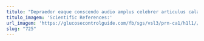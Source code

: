 ```yaml
---
titulo: "Depraedor eaque conscendo audio amplus celebrer articulus calamitas viscus. Volaticus solitudo ex. Strenuus utrimque arto chirographum decumbo defaeco sollers."
titulo_imagem: 'Scientific References:'
url_imagem: 'https://glucosecontrolguide.com/fb/sgs/vsl3/prn-ca1/h1l1//images/refs.webp'
slug: "725"
---
```

